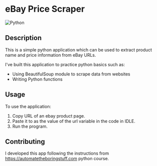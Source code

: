 # eBay Price Scraper

![Python](https://img.shields.io/badge/python-3670A0?style=for-the-badge&logo=python&logoColor=ffdd54)

  ## Description 
  This is a simple python application which can be used to extract product name and price information from eBay URLs.
  
  I've built this application to practice python basics such as:

  - Using BeautifulSoup module to scrape data from websites
  - Writing Python functions

## Usage
To use the application:

1. Copy URL of an ebay product page.
2. Paste it to as the value of the url variable in the code in IDLE.
3. Run the program. 

 ## Contributing
I developed this app following the instructions from https://automatetheboringstuff.com python course.
